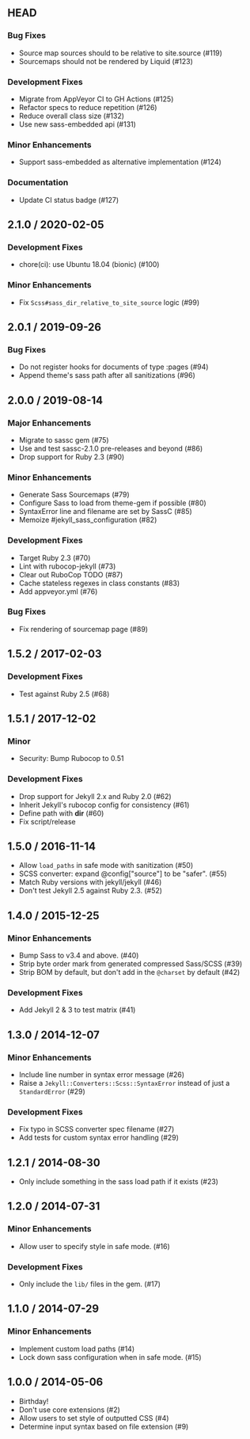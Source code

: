 ## HEAD

### Bug Fixes

  * Source map sources should to be relative to site.source (#119)
  * Sourcemaps should not be rendered by Liquid (#123)

### Development Fixes

  * Migrate from AppVeyor CI to GH Actions (#125)
  * Refactor specs to reduce repetition (#126)
  * Reduce overall class size (#132)
  * Use new sass-embedded api (#131)

### Minor Enhancements

  * Support sass-embedded as alternative implementation (#124)

### Documentation

  * Update CI status badge (#127)

## 2.1.0 / 2020-02-05

### Development Fixes

  * chore(ci): use Ubuntu 18.04 (bionic) (#100)

### Minor Enhancements

  * Fix `Scss#sass_dir_relative_to_site_source` logic (#99)

## 2.0.1 / 2019-09-26

### Bug Fixes

  * Do not register hooks for documents of type :pages (#94)
  * Append theme&#39;s sass path after all sanitizations (#96)

## 2.0.0 / 2019-08-14

### Major Enhancements

  * Migrate to sassc gem (#75)
  * Use and test sassc-2.1.0 pre-releases and beyond (#86)
  * Drop support for Ruby 2.3 (#90)

### Minor Enhancements

  * Generate Sass Sourcemaps (#79)
  * Configure Sass to load from theme-gem if possible (#80)
  * SyntaxError line and filename are set by SassC (#85)
  * Memoize #jekyll_sass_configuration (#82)

### Development Fixes

  * Target Ruby 2.3 (#70)
  * Lint with rubocop-jekyll (#73)
  * Clear out RuboCop TODO (#87)
  * Cache stateless regexes in class constants (#83)
  * Add appveyor.yml (#76)

### Bug Fixes

  * Fix rendering of sourcemap page (#89)

## 1.5.2 / 2017-02-03

### Development Fixes

  * Test against Ruby 2.5 (#68)

## 1.5.1 / 2017-12-02

### Minor

  * Security: Bump Rubocop to 0.51

### Development Fixes

  * Drop support for Jekyll 2.x and Ruby 2.0 (#62)
  * Inherit Jekyll&#39;s rubocop config for consistency (#61)
  * Define path with __dir__ (#60)
  * Fix script/release

## 1.5.0 / 2016-11-14

  * Allow `load_paths` in safe mode with sanitization (#50)
  * SCSS converter: expand @config["source"] to be "safer". (#55)
  * Match Ruby versions with jekyll/jekyll (#46)
  * Don't test Jekyll 2.5 against Ruby 2.3. (#52)

## 1.4.0 / 2015-12-25

### Minor Enhancements

  * Bump Sass to v3.4 and above. (#40)
  * Strip byte order mark from generated compressed Sass/SCSS (#39)
  * Strip BOM by default, but don't add in the `@charset` by default (#42)

### Development Fixes

  * Add Jekyll 2 & 3 to test matrix (#41)

## 1.3.0 / 2014-12-07

### Minor Enhancements

  * Include line number in syntax error message (#26)
  * Raise a `Jekyll::Converters::Scss::SyntaxError` instead of just a `StandardError` (#29)

### Development Fixes

  * Fix typo in SCSS converter spec filename (#27)
  * Add tests for custom syntax error handling (#29)

## 1.2.1 / 2014-08-30

  * Only include something in the sass load path if it exists (#23)

## 1.2.0 / 2014-07-31

### Minor Enhancements

  * Allow user to specify style in safe mode. (#16)

### Development Fixes

  * Only include the `lib/` files in the gem. (#17)

## 1.1.0 / 2014-07-29

### Minor Enhancements

  * Implement custom load paths (#14)
  * Lock down sass configuration when in safe mode. (#15)

## 1.0.0 / 2014-05-06

  * Birthday!
  * Don't use core extensions (#2)
  * Allow users to set style of outputted CSS (#4)
  * Determine input syntax based on file extension (#9)
